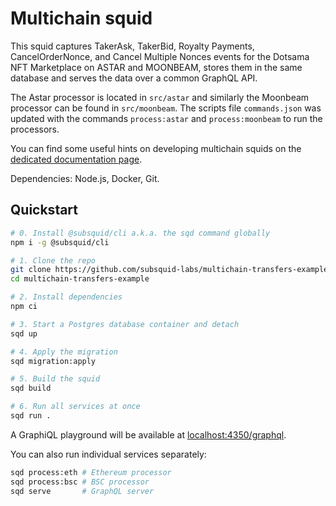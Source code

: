 # Multichain squid

This squid captures TakerAsk, TakerBid, Royalty Payments, CancelOrderNonce, and Cancel Multiple Nonces events for the Dotsama NFT Marketplace on ASTAR and MOONBEAM, stores them in the same database and serves the data over a common GraphQL API.

The Astar processor is located in `src/astar` and similarly the Moonbeam processor can be found in `src/moonbeam`. The scripts file `commands.json` was updated with the commands `process:astar` and `process:moonbeam` to run the processors. 

You can find some useful hints on developing multichain squids on the [dedicated documentation page](https://docs.subsquid.io/basics/multichain/).

Dependencies: Node.js, Docker, Git.

## Quickstart

```bash
# 0. Install @subsquid/cli a.k.a. the sqd command globally
npm i -g @subsquid/cli

# 1. Clone the repo
git clone https://github.com/subsquid-labs/multichain-transfers-example
cd multichain-transfers-example

# 2. Install dependencies
npm ci

# 3. Start a Postgres database container and detach
sqd up

# 4. Apply the migration
sqd migration:apply

# 5. Build the squid
sqd build

# 6. Run all services at once
sqd run .
```
A GraphiQL playground will be available at [localhost:4350/graphql](http://localhost:4350/graphql).

You can also run individual services separately:
```bash
sqd process:eth # Ethereum processor
sqd process:bsc # BSC processor
sqd serve       # GraphQL server
```
